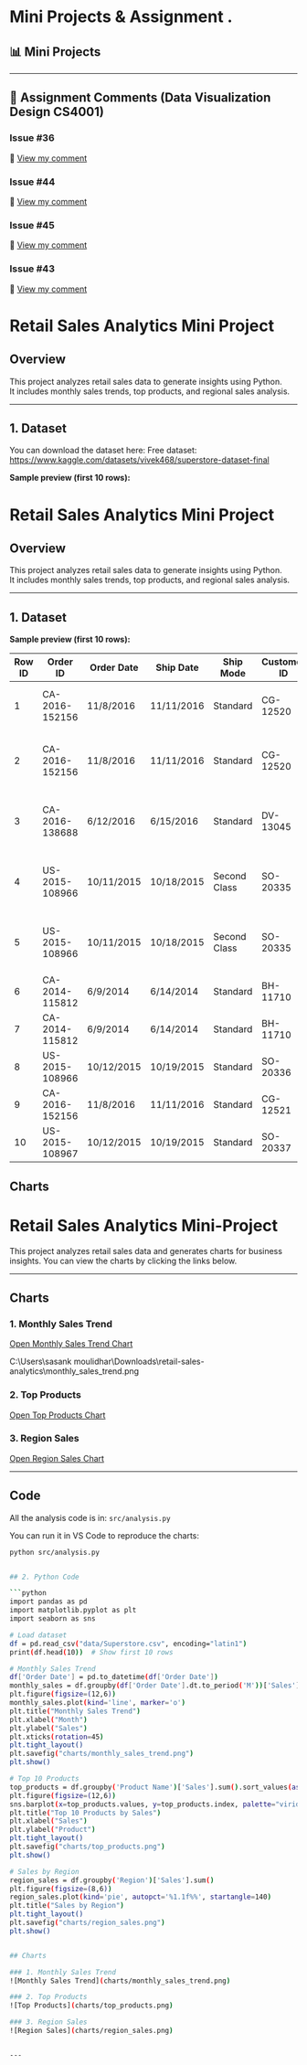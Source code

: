 # Mini Projects & Assignment . 

## 📊 Mini Projects
---

## 📝 Assignment Comments (Data Visualization Design CS4001)

### Issue #36
🔗 [View my comment](https://github.com/bsc-iitm/Data-Visualization-Design-CS4001/issues/36#issuecomment-2614490942)

### Issue #44
🔗 [View my comment](https://github.com/bsc-iitm/Data-Visualization-Design-CS4001/issues/44#issuecomment-2730362789)

### Issue #45
🔗 [View my comment](https://github.com/bsc-iitm/Data-Visualization-Design-CS4001/issues/45#issuecomment-2761899941)

### Issue #43
🔗 [View my comment](https://github.com/bsc-iitm/Data-Visualization-Design-CS4001/issues/43#issuecomment-2661506228)

# Retail Sales Analytics Mini Project

## Overview
This project analyzes retail sales data to generate insights using Python.  
It includes monthly sales trends, top products, and regional sales analysis.

---

## 1. Dataset
You can download the dataset here:  Free dataset: https://www.kaggle.com/datasets/vivek468/superstore-dataset-final

**Sample preview (first 10 rows):**

# Retail Sales Analytics Mini Project

## Overview
This project analyzes retail sales data to generate insights using Python.  
It includes monthly sales trends, top products, and regional sales analysis.

---

## 1. Dataset

**Sample preview (first 10 rows):**

| Row ID | Order ID       | Order Date | Ship Date | Ship Mode | Customer ID | Customer Name | Segment | Country | City   | State | Postal Code | Region | Product ID | Category | Sub-Category | Product Name | Sales   | Quantity | Discount | Profit   |
|--------|----------------|------------|-----------|-----------|-------------|---------------|---------|---------|--------|-------|-------------|--------|------------|----------|--------------|--------------|---------|----------|----------|----------|
| 1      | CA-2016-152156 | 11/8/2016  | 11/11/2016| Standard  | CG-12520    | Claire Gute   | Consumer| USA     | Henderson | Kentucky | 42420 | South  | FUR-BO-10001798 | Furniture | Bookcases | Bush Somerset Collection Bookcase | 261.96 | 2 | 0.00 | 41.91 |
| 2      | CA-2016-152156 | 11/8/2016  | 11/11/2016| Standard  | CG-12520    | Claire Gute   | Consumer| USA     | Henderson | Kentucky | 42420 | South  | FUR-CH-10000454 | Furniture | Chairs    | Hon Deluxe Fabric Upholstered Stacking Chairs | 731.94 | 3 | 0.00 | 219.58 |
| 3      | CA-2016-138688 | 6/12/2016  | 6/15/2016 | Standard  | DV-13045    | Darrin Van Huff | Corporate | USA  | Los Angeles | California | 90036 | West | FUR-TA-10000577 | Furniture | Tables    | Bretford CR4500 Series Slim Rectangular Table | 14.62 | 2 | 0.00 | 6.87 |
| 4      | US-2015-108966 | 10/11/2015 | 10/18/2015| Second Class | SO-20335 | Sean O'Donnell | Consumer | USA | Fort Lauderdale | Florida | 33311 | South | OFF-LA-10000240 | Office Supplies | Labels  | Self-Adhesive Address Labels for Typewriters | 22.37 | 5 | 0.45 | -383.03 |
| 5      | US-2015-108966 | 10/11/2015 | 10/18/2015| Second Class | SO-20335 | Sean O'Donnell | Consumer | USA | Fort Lauderdale | Florida | 33311 | South | FUR-CH-10000454 | Furniture | Chairs  | Hon Deluxe Fabric Upholstered Stacking Chairs | 15.62 | 2 | 0.20 | 2.52 |
| 6      | CA-2014-115812 | 6/9/2014   | 6/14/2014 | Standard  | BH-11710    | Bill Howe     | Consumer| USA     | Seattle | Washington | 98101 | West | TEC-PH-10002275 | Technology | Phones | Apple iPhone 6 | 900.00 | 1 | 0.10 | 50.00 |
| 7      | CA-2014-115812 | 6/9/2014   | 6/14/2014 | Standard  | BH-11710    | Bill Howe     | Consumer| USA     | Seattle | Washington | 98101 | West | FUR-BO-10000454 | Furniture | Bookcases | IKEA LACK Wall Shelf | 125.00 | 1 | 0.05 | 12.50 |
| 8      | US-2015-108966 | 10/12/2015 | 10/19/2015| Standard  | SO-20336    | Sean O'Donnell | Consumer | USA | Fort Lauderdale | Florida | 33311 | South | TEC-AC-10000100 | Technology | Accessories | Logitech Mouse | 19.99 | 1 | 0.00 | 5.00 |
| 9      | CA-2016-152156 | 11/8/2016  | 11/11/2016| Standard  | CG-12521    | Claire Gute   | Consumer| USA     | Henderson | Kentucky | 42420 | South | FUR-CH-10000455 | Furniture | Chairs    | Office Star Deluxe Chair | 320.00 | 2 | 0.00 | 45.00 |
| 10     | US-2015-108967 | 10/12/2015 | 10/19/2015| Standard  | SO-20337    | Sean O'Donnell | Consumer | USA | Fort Lauderdale | Florida | 33311 | South | TEC-PR-10000500 | Technology | Printers | HP LaserJet Printer | 500.00 | 1 | 0.15 | 25.00 |

## Charts

# Retail Sales Analytics Mini-Project

This project analyzes retail sales data and generates charts for business insights. You can view the charts by clicking the links below.

---

## Charts

### 1. Monthly Sales Trend
[Open Monthly Sales Trend Chart](charts/monthly_sales_trend.png)

C:\Users\sasank moulidhar\Downloads\retail-sales-analytics\monthly_sales_trend.png

### 2. Top Products
[Open Top Products Chart](charts/top_products.png)

### 3. Region Sales
[Open Region Sales Chart](charts/region_sales.png)

---

## Code
All the analysis code is in: `src/analysis.py`

You can run it in VS Code to reproduce the charts:

```bash
python src/analysis.py


## 2. Python Code

```python
import pandas as pd
import matplotlib.pyplot as plt
import seaborn as sns

# Load dataset
df = pd.read_csv("data/Superstore.csv", encoding="latin1")
print(df.head(10))  # Show first 10 rows

# Monthly Sales Trend
df['Order Date'] = pd.to_datetime(df['Order Date'])
monthly_sales = df.groupby(df['Order Date'].dt.to_period('M'))['Sales'].sum()
plt.figure(figsize=(12,6))
monthly_sales.plot(kind='line', marker='o')
plt.title("Monthly Sales Trend")
plt.xlabel("Month")
plt.ylabel("Sales")
plt.xticks(rotation=45)
plt.tight_layout()
plt.savefig("charts/monthly_sales_trend.png")
plt.show()

# Top 10 Products
top_products = df.groupby('Product Name')['Sales'].sum().sort_values(ascending=False).head(10)
plt.figure(figsize=(12,6))
sns.barplot(x=top_products.values, y=top_products.index, palette="viridis")
plt.title("Top 10 Products by Sales")
plt.xlabel("Sales")
plt.ylabel("Product")
plt.tight_layout()
plt.savefig("charts/top_products.png")
plt.show()

# Sales by Region
region_sales = df.groupby('Region')['Sales'].sum()
plt.figure(figsize=(8,6))
region_sales.plot(kind='pie', autopct='%1.1f%%', startangle=140)
plt.title("Sales by Region")
plt.tight_layout()
plt.savefig("charts/region_sales.png")
plt.show()


## Charts

### 1. Monthly Sales Trend
![Monthly Sales Trend](charts/monthly_sales_trend.png)

### 2. Top Products
![Top Products](charts/top_products.png)

### 3. Region Sales
![Region Sales](charts/region_sales.png)


---

